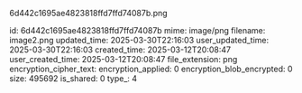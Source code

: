 6d442c1695ae4823818ffd7ffd74087b.png

id: 6d442c1695ae4823818ffd7ffd74087b
mime: image/png
filename: image2.png
updated_time: 2025-03-30T22:16:03
user_updated_time: 2025-03-30T22:16:03
created_time: 2025-03-12T20:08:47
user_created_time: 2025-03-12T20:08:47
file_extension: png
encryption_cipher_text: 
encryption_applied: 0
encryption_blob_encrypted: 0
size: 495692
is_shared: 0
type_: 4
